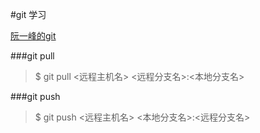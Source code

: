 #git 学习

[阮一峰的git](http://www.ruanyifeng.com/blog/2014/06/git_remote.html)


###git pull

>$ git pull <远程主机名> <远程分支名>:<本地分支名>

###git push

>$ git push <远程主机名> <本地分支名>:<远程分支名>
